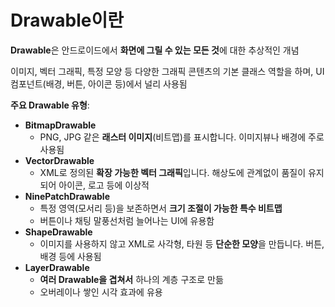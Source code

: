# Drawable이란

**Drawable**은 안드로이드에서 **화면에 그릴 수 있는 모든 것**에 대한 추상적인 개념

이미지, 벡터 그래픽, 특정 모양 등 다양한 그래픽 콘텐츠의 기본 클래스 역할을 하며, UI 컴포넌트(배경, 버튼, 아이콘 등)에서 널리 사용됨

**주요 Drawable 유형**:

- **BitmapDrawable**
    - PNG, JPG 같은 **래스터 이미지**(비트맵)를 표시합니다. 이미지뷰나 배경에 주로 사용됨
- **VectorDrawable**
    - XML로 정의된 **확장 가능한 벡터 그래픽**입니다. 해상도에 관계없이 품질이 유지되어 아이콘, 로고 등에 이상적
- **NinePatchDrawable**
    - 특정 영역(모서리 등)을 보존하면서 **크기 조절이 가능한 특수 비트맵**
    - 버튼이나 채팅 말풍선처럼 늘어나는 UI에 유용함
- **ShapeDrawable**
    - 이미지를 사용하지 않고 XML로 사각형, 타원 등 **단순한 모양**을 만듭니다. 버튼, 배경 등에 사용됨
- **LayerDrawable**
    - **여러 Drawable을 겹쳐서** 하나의 계층 구조로 만듦
    - 오버레이나 쌓인 시각 효과에 유용
